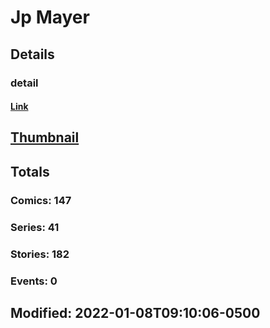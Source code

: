 # Jp  Mayer 
## Details
### detail
#### [Link](http://marvel.com/comics/creators/13260/jp_mayer?utm_campaign=apiRef&utm_source=225578a89fc76f3d20fbffda5d17a88d)
## [Thumbnail](http://i.annihil.us/u/prod/marvel/i/mg/b/40/image_not_available.jpg)
## Totals
### Comics: 147
### Series: 41
### Stories: 182
### Events: 0
## Modified: 2022-01-08T09:10:06-0500